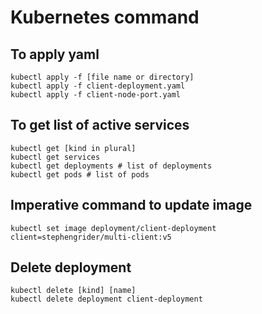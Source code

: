 # Kubernetes command

## To apply yaml

```shell script
kubectl apply -f [file name or directory]
kubectl apply -f client-deployment.yaml
kubectl apply -f client-node-port.yaml
```

## To get list of active services

```shell script
kubectl get [kind in plural]
kubectl get services
kubectl get deployments # list of deployments
kubectl get pods # list of pods 
```

## Imperative command to update image

```shell script
kubectl set image deployment/client-deployment client=stephengrider/multi-client:v5
```

## Delete deployment

```shell script
kubectl delete [kind] [name]
kubectl delete deployment client-deployment
```
